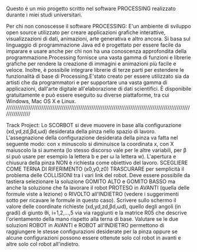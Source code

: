 Questo é un mio progetto scritto nel software PROCESSING realizzato durante i miei studi universitari.

Per chi non conoscesse il software PROCESSING:
E'un ambiente di sviluppo open source utilizzato per creare applicazioni grafiche interattive, visualizzazioni di dati, animazioni, arte generativa e altro ancora. Si basa sul linguaggio di programmazione Java ed è progettato per essere facile da imparare e usare anche per chi non ha una conoscenza approfondita della programmazione.Processing fornisce una vasta gamma di funzioni e librerie grafiche per rendere la creazione di immagini e animazioni più facile e veloce. Inoltre, è possibile integrare librerie di terze parti per estendere le funzionalità di base di Processing.E'stato creato per essere utilizzato sia da artisti che da programmatori e per supportare una vasta gamma di applicazioni, dall'arte digitale all'elaborazione di dati scientifici. È disponibile gratuitamente e può essere eseguito su diverse piattaforme, tra cui Windows, Mac OS X e Linux.
////////////////////////////////////////////////////////////////////////////////////////////////////////////////

Track Project:
Lo SCORBOT si deve muovere in base alla configurazione (xd,yd,zd,βd,ωd) desiderata della pinza nello spazio di lavoro. 
L'assegnazione della configurazione desiderata della pinza va fatta nel seguente modo: con x minuscolo si diminuisce la coordinata x, con X maiuscolo la si aumenta (lo stesso discorso vale per le altre variabili, per β si può usare per esempio la lettera b e per ω la lettera w).
L'apertura e chiusura della pinza NON è richiesta come obiettivo del lavoro. 
SCEGLIERE COME TERNA DI RIFERIMENTO (x0,y0,z0)
TRASCURARE per semplicità il problema delle COLLISIONI tra i vari link del robot.
Deve essere possibile da tastiera selezionare la soluzione GOMITO ALTO e GOMITO BASSO ma anche la soluzione che fa lavorare il robot PROTESO in AVANTI (quella delle formule viste a lezione) o RIVOLTO all'INDIETRO (vedere i suggerimenti sotto per ricavare le formule in questo caso).
Scrivere sullo schermo il valore delle coordinate richieste (xd,yd,zd,βd,ωd), quello degli angoli (in gradi) di giunto θi, i=1,2,...,5 via via raggiunti e la matrice R05 che descrive l'orientamento della mano rispetto alla terna di base.
Valutare se le due soluzioni ROBOT in AVANTI e ROBOT all'INDIETRO permettono di raggiungere le stesse configurazioni desiderate per la pinza oppure se alcune configurazioni possono essere ottenute solo col robot in avanti e altre solo col robot all'indietro.
